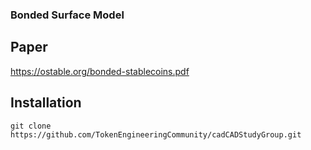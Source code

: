 ### Bonded Surface Model

## Paper
https://ostable.org/bonded-stablecoins.pdf

## Installation
```
git clone https://github.com/TokenEngineeringCommunity/cadCADStudyGroup.git
```